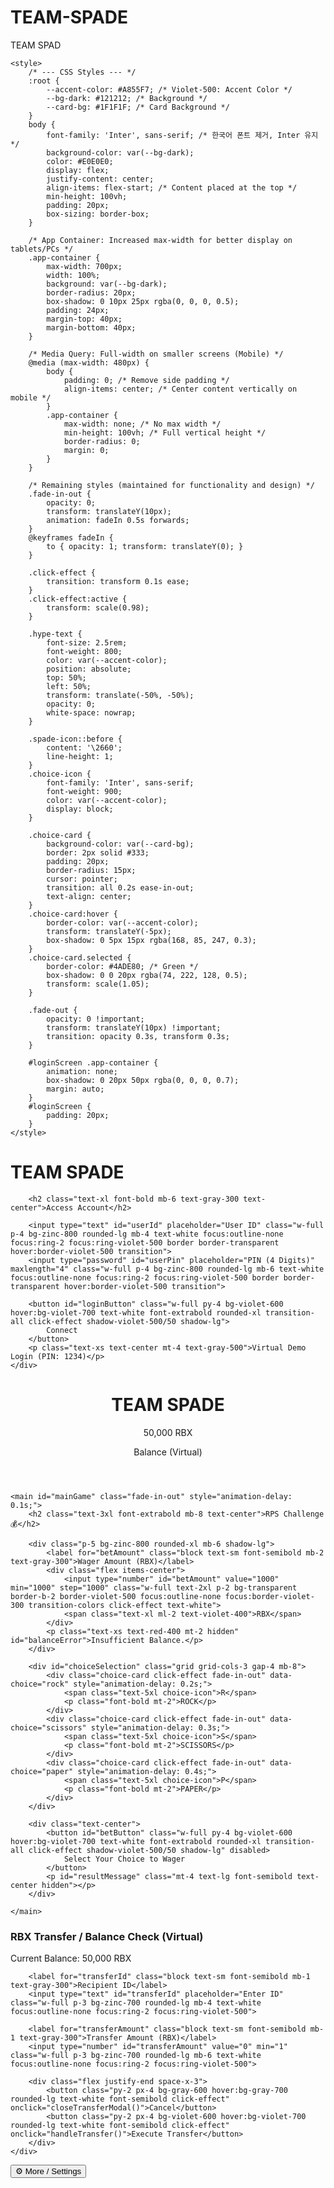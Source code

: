 # TEAM-SPADE
TEAM SPAD
<!DOCTYPE html>
<html lang="en">
<head>
    <meta charset="UTF-8">
    <meta name="viewport" content="width=device-width, initial-scale=1.0">
    <title>Team Spade - Virtual Betting Platform (Demo)</title>
    <script src="https://cdn.tailwindcss.com"></script>
    <link href="https://fonts.googleapis.com/css2?family=Inter:wght@400;600;800&family=Noto+Sans+KR:wght&display=swap" rel="stylesheet">
    
    <style>
        /* --- CSS Styles --- */
        :root {
            --accent-color: #A855F7; /* Violet-500: Accent Color */
            --bg-dark: #121212; /* Background */
            --card-bg: #1F1F1F; /* Card Background */
        }
        body {
            font-family: 'Inter', sans-serif; /* 한국어 폰트 제거, Inter 유지 */
            background-color: var(--bg-dark);
            color: #E0E0E0;
            display: flex;
            justify-content: center;
            align-items: flex-start; /* Content placed at the top */
            min-height: 100vh;
            padding: 20px; 
            box-sizing: border-box;
        }
        
        /* App Container: Increased max-width for better display on tablets/PCs */
        .app-container {
            max-width: 700px; 
            width: 100%;
            background: var(--bg-dark);
            border-radius: 20px;
            box-shadow: 0 10px 25px rgba(0, 0, 0, 0.5);
            padding: 24px;
            margin-top: 40px; 
            margin-bottom: 40px; 
        }

        /* Media Query: Full-width on smaller screens (Mobile) */
        @media (max-width: 480px) {
            body {
                padding: 0; /* Remove side padding */
                align-items: center; /* Center content vertically on mobile */
            }
            .app-container {
                max-width: none; /* No max width */
                min-height: 100vh; /* Full vertical height */
                border-radius: 0;
                margin: 0;
            }
        }
        
        /* Remaining styles (maintained for functionality and design) */
        .fade-in-out {
            opacity: 0;
            transform: translateY(10px);
            animation: fadeIn 0.5s forwards;
        }
        @keyframes fadeIn {
            to { opacity: 1; transform: translateY(0); }
        }

        .click-effect {
            transition: transform 0.1s ease;
        }
        .click-effect:active {
            transform: scale(0.98);
        }

        .hype-text {
            font-size: 2.5rem;
            font-weight: 800;
            color: var(--accent-color);
            position: absolute;
            top: 50%;
            left: 50%;
            transform: translate(-50%, -50%);
            opacity: 0;
            white-space: nowrap;
        }

        .spade-icon::before {
            content: '\2660'; 
            line-height: 1;
        }
        .choice-icon {
            font-family: 'Inter', sans-serif;
            font-weight: 900;
            color: var(--accent-color);
            display: block;
        }

        .choice-card {
            background-color: var(--card-bg);
            border: 2px solid #333;
            padding: 20px;
            border-radius: 15px;
            cursor: pointer;
            transition: all 0.2s ease-in-out;
            text-align: center;
        }
        .choice-card:hover {
            border-color: var(--accent-color);
            transform: translateY(-5px);
            box-shadow: 0 5px 15px rgba(168, 85, 247, 0.3);
        }
        .choice-card.selected {
            border-color: #4ADE80; /* Green */
            box-shadow: 0 0 20px rgba(74, 222, 128, 0.5);
            transform: scale(1.05);
        }

        .fade-out {
            opacity: 0 !important;
            transform: translateY(10px) !important;
            transition: opacity 0.3s, transform 0.3s;
        }

        #loginScreen .app-container {
            animation: none; 
            box-shadow: 0 20px 50px rgba(0, 0, 0, 0.7);
            margin: auto; 
        }
        #loginScreen {
            padding: 20px;
        }
    </style>
</head>
<body>

<div id="loginScreen" class="fixed inset-0 bg-black z-50 flex items-center justify-center fade-in-out">
    <div class="app-container p-8 bg-zinc-900 shadow-2xl">
        <div class="logo-with-icon mb-10 text-center">
            <span class="spade-icon text-5xl text-violet-500 mr-2"></span>
            <h1 class="text-4xl font-black text-white inline-block align-middle">TEAM SPADE</h1>
        </div>

        <h2 class="text-xl font-bold mb-6 text-gray-300 text-center">Access Account</h2>
        
        <input type="text" id="userId" placeholder="User ID" class="w-full p-4 bg-zinc-800 rounded-lg mb-4 text-white focus:outline-none focus:ring-2 focus:ring-violet-500 border border-transparent hover:border-violet-500 transition">
        <input type="password" id="userPin" placeholder="PIN (4 Digits)" maxlength="4" class="w-full p-4 bg-zinc-800 rounded-lg mb-6 text-white focus:outline-none focus:ring-2 focus:ring-violet-500 border border-transparent hover:border-violet-500 transition">

        <button id="loginButton" class="w-full py-4 bg-violet-600 hover:bg-violet-700 text-white font-extrabold rounded-xl transition-all click-effect shadow-violet-500/50 shadow-lg">
            Connect
        </button>
        <p class="text-xs text-center mt-4 text-gray-500">Virtual Demo Login (PIN: 1234)</p>
    </div>
</div>

<div id="app" class="app-container fade-in-out hidden">
    <header class="flex justify-between items-center mb-6">
        <div class="logo-with-icon flex-shrink-0">
            <span class="spade-icon text-2xl text-violet-500 mr-1"></span>
            <h1 class="text-2xl font-black text-white inline-block align-middle">TEAM SPADE</h1>
        </div>
        <div class="text-right flex-shrink-0 ml-4">
            <p class="text-xl font-extrabold text-white whitespace-nowrap" id="currentBalance">50,000 RBX</p>
            <p class="text-xs text-gray-400">Balance (Virtual)</p>
        </div>
    </header>

    <main id="mainGame" class="fade-in-out" style="animation-delay: 0.1s;">
        <h2 class="text-3xl font-extrabold mb-8 text-center">RPS Challenge 💰</h2>

        <div class="p-5 bg-zinc-800 rounded-xl mb-6 shadow-lg">
            <label for="betAmount" class="block text-sm font-semibold mb-2 text-gray-300">Wager Amount (RBX)</label>
            <div class="flex items-center">
                <input type="number" id="betAmount" value="1000" min="1000" step="1000" class="w-full text-2xl p-2 bg-transparent border-b-2 border-violet-500 focus:outline-none focus:border-violet-300 transition-colors click-effect text-white">
                <span class="text-xl ml-2 text-violet-400">RBX</span>
            </div>
            <p class="text-xs text-red-400 mt-2 hidden" id="balanceError">Insufficient Balance.</p>
        </div>

        <div id="choiceSelection" class="grid grid-cols-3 gap-4 mb-8">
            <div class="choice-card click-effect fade-in-out" data-choice="rock" style="animation-delay: 0.2s;">
                <span class="text-5xl choice-icon">R</span>
                <p class="font-bold mt-2">ROCK</p>
            </div>
            <div class="choice-card click-effect fade-in-out" data-choice="scissors" style="animation-delay: 0.3s;">
                <span class="text-5xl choice-icon">S</span>
                <p class="font-bold mt-2">SCISSORS</p>
            </div>
            <div class="choice-card click-effect fade-in-out" data-choice="paper" style="animation-delay: 0.4s;">
                <span class="text-5xl choice-icon">P</span>
                <p class="font-bold mt-2">PAPER</p>
            </div>
        </div>

        <div class="text-center">
            <button id="betButton" class="w-full py-4 bg-violet-600 hover:bg-violet-700 text-white font-extrabold rounded-xl transition-all click-effect shadow-violet-500/50 shadow-lg" disabled>
                Select Your Choice to Wager
            </button>
            <p id="resultMessage" class="mt-4 text-lg font-semibold text-center hidden"></p>
        </div>

    </main>
</div>

<div id="hypeOverlay" class="fixed inset-0 pointer-events-none z-50 flex items-center justify-center hidden">
    <div id="hypeText" class="hype-text"></div>
</div>

<div id="transferModal" class="fixed inset-0 bg-black bg-opacity-70 z-40 hidden items-center justify-center">
    <div id="modalContent" class="bg-zinc-800 p-6 rounded-xl w-11/12 max-w-sm fade-in-out">
        <h3 class="text-2xl font-bold mb-4">RBX Transfer / Balance Check (Virtual)</h3>
        <p class="text-sm text-gray-400 mb-4">Current Balance: <span class="font-bold text-violet-400" id="modalBalance">50,000 RBX</span></p>
        
        <label for="transferId" class="block text-sm font-semibold mb-1 text-gray-300">Recipient ID</label>
        <input type="text" id="transferId" placeholder="Enter ID" class="w-full p-3 bg-zinc-700 rounded-lg mb-4 text-white focus:outline-none focus:ring-2 focus:ring-violet-500">
        
        <label for="transferAmount" class="block text-sm font-semibold mb-1 text-gray-300">Transfer Amount (RBX)</label>
        <input type="number" id="transferAmount" value="0" min="1" class="w-full p-3 bg-zinc-700 rounded-lg mb-6 text-white focus:outline-none focus:ring-2 focus:ring-violet-500">
        
        <div class="flex justify-end space-x-3">
            <button class="py-2 px-4 bg-gray-600 hover:bg-gray-700 rounded-lg text-white font-semibold click-effect" onclick="closeTransferModal()">Cancel</button>
            <button class="py-2 px-4 bg-violet-600 hover:bg-violet-700 rounded-lg text-white font-semibold click-effect" onclick="handleTransfer()">Execute Transfer</button>
        </div>
    </div>
</div>

<button class="fixed bottom-4 left-4 py-2 px-4 bg-gray-700 hover:bg-gray-600 rounded-lg text-white font-semibold click-effect fade-in-out hidden" id="transferButton" style="z-index: 30;">
    ⚙️ More / Settings
</button>

<script>
    /* --- JavaScript Code --- */

    // --- Audio setup (files must be in the same folder!) ---
    let clickSound, winSound, loseSound;

    // Load audio after user interaction due to browser autoplay policy
    function initializeAudio() {
        if (clickSound) return; 
        
        clickSound = new Audio('click.mp3');
        winSound = new Audio('win.mp3');
        loseSound = new Audio('lose.mp3');
        
        clickSound.load();
        winSound.load();
        loseSound.load();

        console.log("Audio initialized.");
    }

    // --- Balance Management ---
    const BALANCE_KEY = 'spade_rbs_balance';
    let balance = loadBalance();

    function loadBalance() {
        let initialBalance = 100000; 
        const storedBalance = localStorage.getItem(BALANCE_KEY);
        if (storedBalance) {
            return parseInt(storedBalance);
        }
        localStorage.setItem(BALANCE_KEY, initialBalance);
        return initialBalance;
    }

    function updateBalance(amount) {
        balance += amount;
        localStorage.setItem(BALANCE_KEY, balance);
        const formattedBalance = formatBalance(balance) + ' RBX';
        
        const currentBalanceEl = document.getElementById('currentBalance');
        if (currentBalanceEl) {
            currentBalanceEl.textContent = formattedBalance;
        }
        const modalBalanceEl = document.getElementById('modalBalance');
        if (modalBalanceEl) {
            modalBalanceEl.textContent = formattedBalance;
        }

        if (balance <= 0) {
            if (currentBalanceEl) currentBalanceEl.classList.add('text-red-500');
            if (currentBalanceEl) currentBalanceEl.classList.remove('text-white');
        } else {
            if (currentBalanceEl) currentBalanceEl.classList.remove('text-red-500');
            if (currentBalanceEl) currentBalanceEl.classList.add('text-white');
        }
    }

    function formatBalance(num) {
        return Math.round(num).toString().replace(/\B(?=(\d{3})+(?!\d))/g, ",");
    }

    updateBalance(0); 

    // --- Login System Logic ---
    const loginScreen = document.getElementById('loginScreen');
    const loginButton = document.getElementById('loginButton');
    const mainApp = document.getElementById('app');
    const transferButton = document.getElementById('transferButton');
    const userPinInput = document.getElementById('userPin');

    loginButton.addEventListener('click', () => {
        initializeAudio(); 

        if (userPinInput.value === '1234') {
            loginScreen.style.opacity = 0;
            loginScreen.style.transition = 'opacity 0.5s ease-out';
            
            setTimeout(() => {
                loginScreen.classList.add('hidden');
                mainApp.classList.remove('hidden');
                transferButton.classList.remove('hidden');
                updateBalance(0); 
            }, 500);
        } else {
            alert("Incorrect Virtual PIN (1234).");
        }
    });

    // --- UI/UX Feature (Click Sound Effect) ---
    document.querySelectorAll('.click-effect').forEach(element => {
        element.addEventListener('click', () => {
            if (clickSound) {
                 clickSound.currentTime = 0; 
                 clickSound.play().catch(e => console.log("Click sound blocked by browser policy."));
            }
        });
    });

    // --- Betting Game Logic ---
    const choiceCards = document.querySelectorAll('.choice-card');
    const betButton = document.getElementById('betButton');
    const betAmountInput = document.getElementById('betAmount');
    const resultMessage = document.getElementById('resultMessage');
    let selectedChoice = null;

    // Handle rock-paper-scissors choice
    choiceCards.forEach(card => {
        card.addEventListener('click', () => {
            if (betButton.disabled === false && betButton.textContent.includes('Wager')) return;

            choiceCards.forEach(c => c.classList.remove('selected'));
            card.classList.add('selected');
            selectedChoice = card.getAttribute('data-choice');
            
            checkBetValidity();
        });
    });

    // Validate bet amount and update button text
    function checkBetValidity() {
        const bet = parseInt(betAmountInput.value);
        const errorElement = document.getElementById('balanceError');

        if (isNaN(bet) || bet < 100) {
            betAmountInput.value = 100;
        }

        if (bet > balance) {
            errorElement.classList.remove('hidden');
            betButton.disabled = true;
            betButton.textContent = "Insufficient Funds";
            return;
        } else {
            errorElement.classList.add('hidden');
        }
        
        if (selectedChoice) {
            betButton.disabled = false;
            betButton.textContent = `Wager ${formatBalance(parseInt(betAmountInput.value))} RBX`;
        } else {
            betButton.disabled = true;
            betButton.textContent = "Select Your Choice to Wager";
        }
    }

    // Handle input change on bet amount
    betAmountInput.addEventListener('input', checkBetValidity);
    betAmountInput.addEventListener('change', checkBetValidity);

    // Execute final bet
    betButton.addEventListener('click', () => {
        if (!selectedChoice) return;
        
        const betAmount = parseInt(betAmountInput.value);
        if (betAmount > balance) return;
        
        betButton.disabled = true;
        betButton.textContent = "Awaiting Result...";
        resultMessage.classList.add('hidden');
        
        startHypeAnimation(selectedChoice, betAmount);
    });

    // --- Core Game Logic (Animation, Result Processing) ---
    function startHypeAnimation(userChoice, betAmount) {
        const hypeText = document.getElementById('hypeText');
        const hypeOverlay = document.getElementById('hypeOverlay');
        const choices = ['rock', 'scissors', 'paper'];
        const textSequence = ['Rock!...', 'Scissors!...', 'Paper!...']; 

        hypeOverlay.classList.remove('hidden');
        
        let sequenceIndex = 0;

        function nextHype() {
            if (sequenceIndex < textSequence.length) {
                hypeText.textContent = textSequence[sequenceIndex];
                hypeText.style.animation = 'none'; 
                
                setTimeout(() => {
                    hypeText.style.animation = 'fadeIn 0.5s forwards';
                }, 10);
                
                setTimeout(() => {
                    hypeText.style.opacity = 0; 
                    sequenceIndex++;
                    nextHype(); 
                }, 700);
            } else {
                hypeOverlay.classList.add('hidden');
                processGameResult(userChoice, betAmount, choices);
            }
        }
        
        nextHype(); 
    }

    function processGameResult(userChoice, betAmount, choices) {
        const computerChoice = choices[Math.floor(Math.random() * 3)];
        let result = ''; 

        if (userChoice === computerChoice) {
            result = 'draw';
        } else if (
            (userChoice === 'rock' && computerChoice === 'scissors') ||
            (userChoice === 'scissors' && computerChoice === 'paper') ||
            (userChoice === 'paper' && computerChoice === 'rock')
        ) {
            result = 'win';
        } else {
            result = 'lose';
        }

        displayResult(result, betAmount, computerChoice);
    }

    function displayResult(result, betAmount, computerChoice) {
        let message = '';
        let sound = null;

        const choiceMap = { 'rock': 'Rock', 'scissors': 'Scissors', 'paper': 'Paper' };
        
        if (result === 'win') {
            updateBalance(betAmount);
            message = `**[VICTORY]** Computer chose ${choiceMap[computerChoice]}. **+${formatBalance(betAmount)} RBX** Gained!`;
            resultMessage.className = 'mt-4 text-xl font-extrabold text-green-400 text-center fade-in-out';
            sound = winSound;
        } else if (result === 'lose') {
            updateBalance(-betAmount);
            message = `**[DEFEAT]** Computer chose ${choiceMap[computerChoice]}. **-${formatBalance(betAmount)} RBX** Deducted.`;
            resultMessage.className = 'mt-4 text-xl font-extrabold text-red-500 text-center fade-in-out';
            sound = loseSound;
            if (balance <= 0) {
                 message += "<br>💸 **Balance Exhausted!**";
            }
        } else {
            message = `**[DRAW]** Computer chose ${choiceMap[computerChoice]}. Wager Returned.`;
            resultMessage.className = 'mt-4 text-xl font-extrabold text-yellow-400 text-center fade-in-out';
            sound = clickSound;
        }

        resultMessage.innerHTML = message;
        resultMessage.classList.remove('hidden');
        betButton.disabled = false;
        betButton.textContent = "Wager Again";
        selectedChoice = null; 
        choiceCards.forEach(c => c.classList.remove('selected'));

        if (sound) {
            sound.currentTime = 0; 
            sound.play().catch(e => console.log("Result sound blocked by browser policy."));
        }
    }

    // --- Virtual Transfer Modal Feature (More/Settings) ---
    const transferModal = document.getElementById('transferModal');
    const modalContent = document.getElementById('modalContent');

    transferButton.addEventListener('click', openTransferModal);

    function openTransferModal() {
        updateBalance(0); 
        transferModal.classList.remove('hidden');
        transferModal.style.display = 'flex';
        modalContent.classList.remove('fade-out'); 
        modalContent.classList.add('fade-in-out');
    }

    function closeTransferModal() {
        modalContent.classList.add('fade-out');
        modalContent.classList.remove('fade-in-out');
        setTimeout(() => {
            transferModal.classList.add('hidden');
            transferModal.style.display = 'none';
        }, 300);
    }

    function handleTransfer() {
        const amount = parseInt(document.getElementById('transferAmount').value);
        const id = document.getElementById('transferId').value;

        if (amount > 0 && id.length > 0) {
            if (amount > balance) {
                alert("Insufficient funds for transfer!");
                return;
            }
            updateBalance(-amount);
            alert(`[Virtual Transfer Complete] ${formatBalance(amount)} RBX sent to user ${id}.`);
            closeTransferModal();
            checkBetValidity();
        } else {
            alert("Please accurately enter the Recipient ID and Transfer Amount.");
        }
    }
</script>
</body>
</html>
